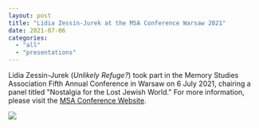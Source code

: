 ```yaml
---
layout: post
title: "Lidia Zessin-Jurek at the MSA Conference Warsaw 2021"
date: 2021-07-06
categories: 
  - "all"
  - "presentations"
---
```


Lidia Zessin-Jurek (_Unlikely Refuge?_) took part in the Memory Studies Association Fifth Annual Conference in Warsaw on 6 July 2021, chairing a panel titled "Nostalgia for the Lost Jewish World." For more information, please visit the [MSA Conference Website](https://msaconferencewarsaw.dryfta.com/index.php).

![](../../../../assets/images/chair.png)
